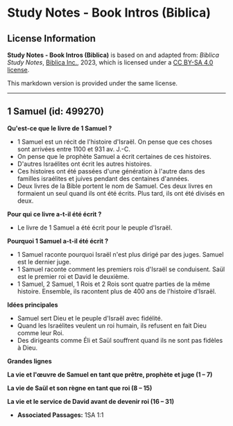 # Study Notes - Book Intros (Biblica)

## License Information

**Study Notes - Book Intros (Biblica)** is based on and adapted from: _Biblica Study Notes_, [Biblica Inc.](https://www.biblica.com/), 2023, which is licensed under a [CC BY-SA 4.0 license](https://creativecommons.org/licenses/by-sa/4.0/legalcode.en).

This markdown version is provided under the same license.



--------------------------------

## 1 Samuel (id: 499270)

**Qu'est\-ce que le livre de 1 Samuel ?**

* 1 Samuel est un récit de l'histoire d'Israël. On pense que ces choses sont arrivées entre 1100 et 931 av. J.\-C.
* On pense que le prophète Samuel a écrit certaines de ces histoires.
* D'autres Israélites ont écrit les autres histoires.
* Ces histoires ont été passées d'une génération à l'autre dans des familles israélites et juives pendant des centaines d'années.
* Deux livres de la Bible portent le nom de Samuel. Ces deux livres en formaient un seul quand ils ont été écrits. Plus tard, ils ont été divisés en deux.

**Pour qui ce livre a\-t\-il été écrit ?**

* Le livre de 1 Samuel a été écrit pour le peuple d'Israël.

**Pourquoi 1 Samuel a\-t\-il été écrit ?**

* 1 Samuel raconte pourquoi Israël n'est plus dirigé par des juges. Samuel est le dernier juge.
* 1 Samuel raconte comment les premiers rois d'Israël se conduisent. Saül est le premier roi et David le deuxième.
* 1 Samuel, 2 Samuel, 1 Rois et 2 Rois sont quatre parties de la même histoire. Ensemble, ils racontent plus de 400 ans de l'histoire d'Israël.

**Idées principales**

* Samuel sert Dieu et le peuple d'Israël avec fidélité.
* Quand les Israélites veulent un roi humain, ils refusent en fait Dieu comme leur Roi.
* Des dirigeants comme Éli et Saül souffrent quand ils ne sont pas fidèles à Dieu.

**Grandes lignes**

**La vie et l'œuvre de Samuel en tant que prêtre, prophète et juge (1 – 7\)**

**La vie de Saül et son règne en tant que roi (8 – 15\)**

**La vie et le service de David avant de devenir roi (16 – 31\)**

* **Associated Passages:** 1SA 1:1

